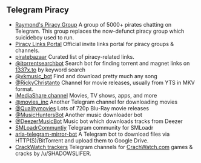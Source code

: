 ## Telegram Piracy

  * [Raymond's Piracy Group](https://t.me/raymondfreesoftware) A group of 5000+ pirates chatting on Telegram. This group replaces the now-defunct piracy group which suicideboy used to run.
  * [Piracy Links Portal](https://t.me/PiracyLinks) Official invite links portal for piracy groups & channels.
  * [piratebazaar](https://t.me/piratebazaar) Curated list of piracy-related links.
  * [@itorrentsearchbot](https://t.me/itorrentsearchbot) Search bot for finding torrent and magnet links on [1337x.to](http://1337x.to) by keyword search
  * [@vkmusic_bot](https://telegram.me/vkmusic_bot) Find and download pretty much any song
  * [@RickyChristanto](https://t.me/RickyChristanto) Channel for movie releases, usually from YTS in MKV format.
  * [iMediaShare channel](https://t.me/iMediaShare) Movies, TV shows, apps, and more
  * [@movies_inc](https://t.me/movies_inc) Another Telegram channel for downloading movies
  * [@Qualitymovies](https://t.me/Qualitymovies) Lots of 720p Blu-Ray movie releases
  * [@MusicHuntersBot](https://t.me/MusicHuntersBot) Another music downloader bot
  * [@DeezerMusicBot](https://t.me/DeezerMusicBot) Music bot which downloads tracks from Deezer
  * [SMLoadrCommuntiy](https://t.me/SMLoadrCommunity) Telegram community for SMLoadr
  * [aria-telegram-mirror-bot](https://github.com/out386/aria-telegram-mirror-bot) A Telegram bot to download files via HTTP(S)/BitTorrent and upload them to Google Drive.
  * [CrackWatch trackers](https://www.reddit.com/r/CrackWatch/comments/b2ywcn/crackwatch_telegram_tracker/) Telegram channels for [CrachWatch.com](http://CrachWatch.com) games & cracks by /u/SHADOWSLIFER.